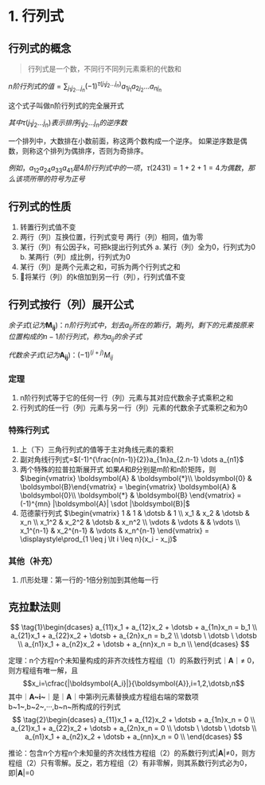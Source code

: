 # 1. 行列式

## 行列式的概念

> 行列式是一个数，不同行不同列元素乘积的代数和

$n阶行列式的值=\displaystyle\sum_{j_1j_2 \dots j_n} (-1)^{\tau(j_1j_2 \dots j_n)} a_{1j_1}a_{2j_2} \dots a_{nj_n}$

这个式子叫做n阶行列式的完全展开式

$其中\tau(j_1j_2 \dots j_n)表示排序j_1j_2 \dots j_n的逆序数$

一个排列中，大数排在小数前面，称这两个数构成一个逆序。
如果逆序数是偶数，则称这个排列为偶排序，否则为奇排序。

$例如，a_{12}a_{24}a_{33}a_{41}是4阶行列式中的一项，\tau(2431)=1+2+1=4为偶数，那么该项所带的符号为正号$

## 行列式的性质

1. 转置行列式值不变
2. 两行（列）互换位置，行列式变号
   两行（列）相同，值为零
3. 某行（列）有公因子k，可把k提出行列式外
   a. 某行（列）全为0，行列式为0
   b. 某两行（列）成比例，行列式为0
4. 某行（列）是两个元素之和，可拆为两个行列式之和
5. :star2:将某行（列）的k倍加到另一行（列），行列式值不变

## 行列式按行（列）展开公式

$余子式(记为\boldsymbol{M_{ij}})：n阶行列式中，划去a_{ij}所在的第i行，第j列，剩下的元素按原来位置构成的n-1阶行列式，称为a_{ij}的余子式$

$代数余子式(记为\boldsymbol{A_{ij}})：(-1)^{(i+j)}M_{ij}$

### 定理

1. n阶行列式等于它的任何一行（列）元素与其对应代数余子式乘积之和
2. 行列式的任一行（列）元素与另一行（列）元素的代数余子式乘积之和为0

### 特殊行列式

1. 上（下）三角行列式的值等于主对角线元素的乘积
2. 副对角线行列式=$(-1)^{\frac{n(n-1)}{2}}a_{1n}a_{2.n-1} \dots a_{n1}$
3. 两个特殊的拉普拉斯展开式
   如果*A*和*B*分别是m阶和n阶矩阵，则
   $\begin{vmatrix} \boldsymbol{A} & \boldsymbol{*}\\ \boldsymbol{0} & \boldsymbol{B}\end{vmatrix} =
    \begin{vmatrix} \boldsymbol{A} & \boldsymbol{0}\\ \boldsymbol{*} & \boldsymbol{B} \end{vmatrix} = (-1)^{mn}
    |\boldsymbol{A}| \sdot |\boldsymbol{B}|$
4. 范德蒙行列式
   $\begin{vmatrix} 1 & 1 & \dotsb & 1 \\
                    x_1 & x_2 & \dotsb & x_n \\
                    x_1^2 & x_2^2 & \dotsb & x_n^2 \\
                    \vdots & \vdots & & \vdots \\
                    x_1^{n-1} & x_2^{n-1} & \vdots & x_n^{n-1}
    \end{vmatrix} = \displaystyle\prod_{1 \leq j \lt i \leq n}(x_i - x_j)$

### 其他（补充）

1. 爪形处理：第一行的-1倍分别加到其他每一行

## 克拉默法则

$$
\tag{1}\begin{dcases}
    a_{11}x_1 + a_{12}x_2 + \dotsb + a_{1n}x_n = b_1 \\
    a_{21}x_1 + a_{22}x_2 + \dotsb + a_{2n}x_n = b_2 \\
    \dotsb \ \dotsb \ \dotsb \\
    a_{n1}x_1 + a_{n2}x_2 + \dotsb + a_{nn}x_n = b_n \\
\end{dcases}
$$

定理：n个方程n个未知量构成的非齐次线性方程组（1）的系数行列式｜**A**｜≠ 0，则方程组有唯一解，且
$$x_i=\cfrac{|\boldsymbol{A_i}|}{\boldsymbol{A}},i=1,2,\dotsb,n$$
其中｜**A~i~**｜是｜**A**｜中第i列元素替换成方程组右端的常数项b~1~,b~2~,···,b~n~所构成的行列式
$$
\tag{2}\begin{dcases}
    a_{11}x_1 + a_{12}x_2 + \dotsb + a_{1n}x_n = 0 \\
    a_{21}x_1 + a_{22}x_2 + \dotsb + a_{2n}x_n = 0 \\
    \dotsb \ \dotsb \ \dotsb \\
    a_{n1}x_1 + a_{n2}x_2 + \dotsb + a_{nn}x_n = 0 \\
\end{dcases}
$$

推论：包含n个方程n个未知量的齐次线性方程组（2）的系数行列式|**A**|≠0，则方程组（2）只有零解。反之，若方程组（2）有非零解，则其系数行列式必为0，即|**A**|=0
